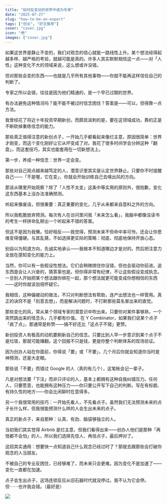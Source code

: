 ```yaml
---
title: "如何在变动的世界中成为专家"
date: "2025-07-27"
slug: "how-to-be-an-expert"
tags: ["创业", "好文推荐"]
cover: "cover.jpg"
icon: "😎"
images: ["cover.jpg"]
---
```

如果这世界是静止不变的，我们对观念的信心就能一路线性上升。某个想法经得起越多样、越严格的考验，就越可能是真的。许多人其实默默相信这一点——对「人性」这种变化不大的领域来说，这么想或许没错。



但对那些会变的东西——也就是几乎所有其他事物——你就不能再这样信任自己的判断了。



专家之所以会错，往往是因为他们精通的，是一个早已过期的世界。



有办法避免这种情况吗？能不能不被过时信念困住？答案是——可以，但得靠一点方法。



我曾经花了将近十年投资早期新创，而颇具讽刺的是，要在这领域成功，靠的正是不断砍掉重练信念的能力。



那些真正值得注意的新创点子，一开始几乎都看起来像烂主意，原因很简单：世界才刚变，而这个变化刚好让它从坏变成了对。我花了很多时间学会分辨这种「翻盘」，而这套技巧，其实也能套用在一切新想法上。



第一步，养成一种信念：世界一定会变。



那些对自己观点越来越笃定的人，潜意识里其实是认定世界静止。只要你不时提醒自己——「不是喔，它在变」，你就会开始训练自己去嗅出风的方向。



那该从哪里开始观察？除了「人性不太变」这条中等实用的原则外，很抱歉，变化这东西基本上没办法准确预测。



听起来像废话，但很重要：真正重要的变化，几乎从来都来自意料之外的方向。



所以我乾脆放弃预测。每次有人在访问里问我「未来怎么看」，我脑中都像没读书的考生一样拼命乱掰出一个听起来不错的答案。



但这不是因为我懒。恰好相反——我觉得，预测未来不但命中率可怜，还会让你思维变得僵硬。与其乱猜，不如选择更实际的策略：彻底、彻底地保持开放心态。



别自以为知道方向，先诚实地承认——我根本不知道哪边才是对的。然后把注意力全放在感知变化的能力上。



当然，你可以有一些假设性想法。它们会稍微绑住你没错，但也会驱动你前进。追东西是会让人兴奋的，猜答案也是。但你得非常有纪律，不让这些假设变成执念。
一旦别人开始把某个想法跟你绑在一起，那个想法就更可能变成你想相信的东西——这时你就该加倍怀疑它。



我相信，这种偏被动的做法，不只对判断想法有帮助，连产出想法也一样管用。真正的诀窍不是「刻意去想」，而是解决问题时，不打断那些莫名冒出来的直觉。



那些变化的风，常从某个领域专家的潜意识中吹出来。只要你对某件事够熟，一个突然跳出来的怪念头，几乎都有价值。
在 Y Combinator，如果我们说某个点子「疯了点」，那通常是称赞——搞不好还比「这点子不错」更赞。



新创投资人有极高的动机要刷新自己的信念。只要比别人早一步意识到某个点子不是垃圾，那就可能赚翻。这个回报不只是钱，更是你整个判断体系的现场验证。



因为创办人站在你面前，你得说「要」或「不要」，几个月后你就会知道你当时是神预测，还是大走眼。



那些说「不要」而错过 Google 的人（真的有几个），这笔帐会记一辈子。



凡是对想法要「下注」而非只评论的人，基本上都拥有这种自我纠错压力。任何人，只要愿意，也能拥有这种压力——你只要公开写下自己的判断。写在有标题、有持久性的地方——你会比闲聊时在意得多。



另一个我很常用的技巧：一开始先看人，不先看点子。虽然我们无法预测未来的点子长什么样，但我很能预测什么样的人会生出未来的点子。



真正的新点子，来自那种：认真、有劲、脑袋够独立的人。



当初我们其实觉得 Airbnb 是烂主意，但我们看得出来——创办人他们是那种「再怪都不会怕」的人，所以我们选择先信人、再信点子，最后押对了。



这招其实通用：想要快一点知道自己什么观念已经过时了？那就去跟那些会打破你观念的人当朋友。



不被自己的专业反困住，已经够难了，而未来只会更难。因为变化不是加速了——变化一直都在加速。



点子会生出点子，这场连锁反应从旧石器时代就没停过。我不认为它会停。
但⋯⋯也许我会错。（最好是）




![](https://prod-files-secure.s3.us-west-2.amazonaws.com/112d0858-5090-4d34-a606-b75eb8d65fd2/46476355-9cf3-4e99-9b7a-3531bc426380/1000202064.png?X-Amz-Algorithm=AWS4-HMAC-SHA256&X-Amz-Content-Sha256=UNSIGNED-PAYLOAD&X-Amz-Credential=ASIAZI2LB4666727DPF3%2F20251012%2Fus-west-2%2Fs3%2Faws4_request&X-Amz-Date=20251012T232804Z&X-Amz-Expires=3600&X-Amz-Security-Token=IQoJb3JpZ2luX2VjEI%2F%2F%2F%2F%2F%2F%2F%2F%2F%2F%2FwEaCXVzLXdlc3QtMiJIMEYCIQCVDnAP0ZCsEOrXekfU1xqzxQLMXHASsh%2FLCMT8UTBDVwIhALCibNYtf3WbtmZfDi7PMBNEfRxWw%2FABUgBnwfOx9mO%2BKv8DCDgQABoMNjM3NDIzMTgzODA1IgwbBhzvhc21Dui5y%2B8q3AN8nmT%2F6DVHrtsIWtVf7hh%2F9co4W2NeHZutt1GgbIYdFouVv3nvFW%2Fujh7Dtn9zGaL95A2RgGuC9ZByOtB5KwwFPPWk%2FO8c46HlPDrNu8hz0JW%2FqWI%2FXnjyBWP1a963%2F8pwBlxrD%2BsZnBjmnUaIOd0seTgXTugdOAgU2mkXJNsITNT2IV62QgaGLU7IUPkAXorFxO0Ee97E07VrgXUXUGm0sR%2FF443XllbLTpvUJppbb6dxIs4eSz93LRG2dhrCuMfPfyI5d3PFzC8ahq%2FOvIyh40fjcn0IgEMu8uRg6JzcPKqWDWNcs9yiQ96XJeHmKCGRjmdvOOpfr6jLleUWoAVpsZCt9jBJS9dB489LJzOmFH7Rj4MfK4YpE54C2oPjWVM3RNjI%2FIkZktUdvS%2BytQYwOJcJoX6D7mtEYA71WnVvH%2BrSMbdBgMSjLAe0RIDPcMgqp74ESdJhqSuAmSiTL2sd0EmXvdmQ1kmKddLFIpDJwu%2B%2FZSVMwvqoo91VQWh%2F%2BP16DqsAvh725HFJFJNlbLWYPJ1j4fM9WC7IzQYWoNAkKMsmHBGKCzon3Z8iHobT8oPYqSUNNL7039g7zCZsrXjr2zVYocbTy5ciMrc%2FmXH%2FpbZouMfkCIXsWFEWNzCe6rDHBjqkAfYexfU%2BEsINM0ok%2Fco9GhQuHTOwyehfgLyAsPcrWi0MTMgYzPiVl8FPGX%2B5iUpzVVGodJF9RM9qODfJelNou7reXcOdQTkEFhr1oiu%2FMD3lUiKJqt1Nose83T95%2Fi0hu16%2BIORDYlR3Jc728vXkhygK4tFcnCzvzcrkQgN9xwJH4bE8fWgvJJrLlo9Mig%2BxfYGBPc60u2b%2BbaVFVEISZWmAe%2Ft7&X-Amz-Signature=70b041416f2bb4f454152997d2dcb277271f3fa9a8dec6ee9789db60522aac89&X-Amz-SignedHeaders=host&x-amz-checksum-mode=ENABLED&x-id=GetObject)

